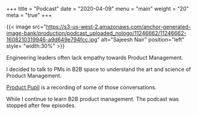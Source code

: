 +++
title = "Podcast"
date = "2020-04-09"
menu = "main"
weight = "20"
meta = "true"
+++



{{< image src="https://s3-us-west-2.amazonaws.com/anchor-generated-image-bank/production/podcast_uploaded_nologo/11246662/11246662-1608210319946-a9d649e794fcc.jpg" alt="Sajeesh Nair" position="left" style= "width:30%" >}}


Engineering leaders often lack empathy towards Product Management. 

I decided to talk to PMs in B2B space to understand the art and science of Product Management. 

[Product Pupil](https://spotifyanchor-web.app.link/e/vCoi8Ojm3zb)  is a recording of some of those conversations.

While I continue to learn B2B product management. The podcast was stopped after few episodes. 
